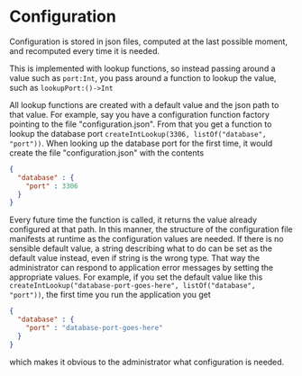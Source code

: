 # Configuration

Configuration is stored in json files, computed at the last possible moment, and recomputed every time it is needed.

This is implemented with lookup functions, so instead passing around a value such as `port:Int`, you pass around a
function to lookup the value, such as `lookupPort:()->Int`

All lookup functions are created with a default value and the json path to that value. For example, say you have a
configuration function factory pointing to the file "configuration.json". From that you get a function to lookup the
database port `createIntLookup(3306, listOf("database", "port"))`. When looking up the database port for the first time,
it would create the file "configuration.json" with the contents

```json
{
  "database" : {
    "port" : 3306
  }
}
```

Every future time the function is called, it returns the value already configured at that path. In this manner, the
structure of the configuration file manifests at runtime as the configuration values are needed. If there is no sensible
default value, a string describing what to do can be set as the default value instead, even if string is the wrong type.
That way the administrator can respond to application error messages by setting the appropriate values. For example, if
you set the default value like this `createIntLookup("database-port-goes-here", listOf("database", "port"))`, the first
time you run the application you get

```json
{
  "database" : {
    "port" : "database-port-goes-here"
  }
}
```

which makes it obvious to the administrator what configuration is needed.
